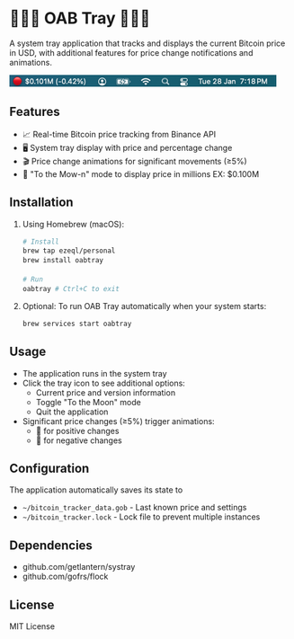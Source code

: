 # 🚀🚀🚀 OAB Tray 🚀🚀🚀


A system tray application that tracks and displays the current Bitcoin price in USD, with additional features for price change notifications and animations.

![alt text](image-1.png)

## Features

- 📈 Real-time Bitcoin price tracking from Binance API
- 🖥️ System tray display with price and percentage change
- 🎬 Price change animations for significant movements (≥5%)
- 🚀 "To the Mow-n" mode to display price in millions EX: $0.100M

## Installation

1. Using Homebrew (macOS):

   ```bash
   # Install
   brew tap ezeql/personal 
   brew install oabtray

   # Run
   oabtray # Ctrl+C to exit
   ```

2. Optional: To run OAB Tray automatically when your system starts:

    ```bash
    brew services start oabtray
    ```

## Usage

- The application runs in the system tray
- Click the tray icon to see additional options:
  - Current price and version information
  - Toggle "To the Moon" mode
  - Quit the application
- Significant price changes (≥5%) trigger animations:
  - 🚀 for positive changes
  - 🧂 for negative changes

## Configuration

The application automatically saves its state to

- `~/bitcoin_tracker_data.gob` - Last known price and settings
- `~/bitcoin_tracker.lock` - Lock file to prevent multiple instances

## Dependencies

- github.com/getlantern/systray
- github.com/gofrs/flock

## License

MIT License
